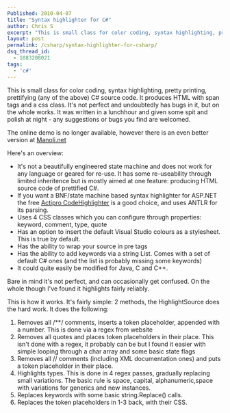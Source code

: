 ```yaml
---
Published: 2010-04-07
title: "Syntax highlighter for C#"
author: Chris S
excerpt: "This is small class for color coding, syntax highlighting, pretty printing, prettifying (any of the above) C# source code. It produces HTML with span tags and a css class. It's not perfect and undoubtedly has bugs in it, but on the whole works"
layout: post
permalink: /csharp/syntax-highlighter-for-csharp/
dsq_thread_id:
  - 1083208021
tags:
  - 'c#'
---
```

This is small class for color coding, syntax highlighting, pretty printing, prettifying (any of the above) C# source code. It produces HTML with span tags and a css class. It's not perfect and undoubtedly has bugs in it, but on the whole works. It was written in a lunchhour and given some spit and polish at night - any suggestions or bugs you find are welcomed.

<!--more-->

The online demo is no longer available, however there is an even better version at [Manoli.net][1]

Here's an overview:

  * It's not a beautifully engineered state machine and does not work for any language or geared for re-use. It has some re-useability through limited inheritence but is mostly aimed at one feature: producing HTML source code of prettified C#.
  * If you want a BNF/state machine based syntax highlighter for ASP.NET the free [Actipro CodeHighlighter][2] is a good choice, and uses ANTLR for its parsing.
  * Uses 4 CSS classes which you can configure through properties: keyword, comment, type, quote
  * Has an option to insert the default Visual Studio colours as a stylesheet. This is true by default.
  * Has the ability to wrap your source in pre tags
  * Has the ability to add keywords via a string List. Comes with a set of default C# ones (and the list is probably missing some keywords)
  * It could quite easily be modified for Java, C and C++.

Bare in mind it's not perfect, and can occasionally get confused. On the whole though I've found it highlights fairly reliably. 

This is how it works. It's fairly simple: 2 methods, the HighlightSource does the hard work. It does the following:

  1. Removes all /**/ comments, inserts a token placeholder, appended with a number. This is done via a regex from website
  2. Removes all quotes and places token placeholders in their place. This isn't done with a regex, it probably can be but I found it easier with simple looping through a char array and some basic state flags
  3. Removes all // comments (including XML documentation ones) and puts a token placeholder in their place.
  4. Highlights types. This is done in 4 regex passes, gradually replacing small variations. The basic rule is space, capital, alphanumeric,space with variations for generics and new instances.
  5. Replaces keywords with some basic string.Replace() calls.
  6. Replaces the token placeholders in 1-3 back, with their CSS.

<script src="https://gist.github.com/yetanotherchris/4953115.js"></script>

 [1]: http://www.manoli.net/csharpformat/
 [2]: http://www.actiprosoftware.com/Products/DotNet/ASPNET/CodeHighlighter/Default.aspx
